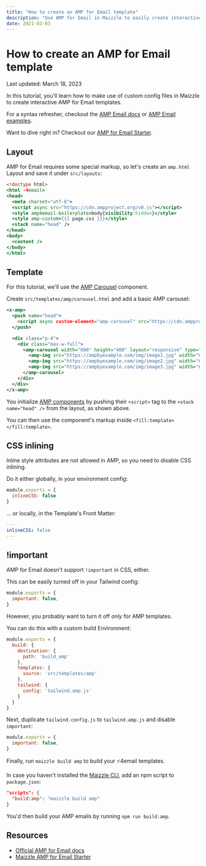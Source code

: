 ```yaml
---
title: "How to create an AMP for Email template"
description: "Use AMP for Email in Maizzle to easily create interactive HTML emails with realtime information and in-line actions."
date: 2021-03-03
---
```


# How to create an AMP for Email template

<p class="text-sm">Last updated: March 18, 2023</p>

In this tutorial, you'll learn how to make use of custom config files in Maizzle to create interactive AMP for Email templates.

For a syntax refresher, checkout the [AMP Email docs](https://amp.dev/documentation/guides-and-tutorials/start/create_email/?format=email) or [AMP Email examples](https://amp.dev/documentation/examples/?format=email).

Want to dive right in? Checkout our [AMP for Email Starter](https://github.com/maizzle/starter-amp4email).

## Layout

AMP for Email requires some special markup, so let's create an `amp.html` Layout and save it under `src/layouts`:

```hbs [src/layouts/amp.html]
<!doctype html>
<html ⚡4email>
<head>
  <meta charset="utf-8">
  <script async src="https://cdn.ampproject.org/v0.js"></script>
  <style amp4email-boilerplate>body{visibility:hidden}</style>
  <style amp-custom>{{{ page.css }}}</style>
  <stack name="head" />
</head>
<body>
  <content />
</body>
</html>
```

## Template

For this tutorial, we'll use the [AMP Carousel](https://amp.dev/documentation/components/amp-carousel/?format=email) component.

Create `src/templates/amp/carousel.html` and add a basic AMP carousel:

```xml [src/templates/amp/carousel.html]
<x-amp>
  <push name="head">
    <script async custom-element="amp-carousel" src="https://cdn.ampproject.org/v0/amp-carousel-0.2.js"></script>
  </push>

  <div class="p-4">
    <div class="max-w-full">
      <amp-carousel width="600" height="400" layout="responsive" type="slides">
        <amp-img src="https://ampbyexample.com/img/image1.jpg" width="600" height="400" alt="a sample image" />
        <amp-img src="https://ampbyexample.com/img/image2.jpg" width="600" height="400" alt="another sample image" />
        <amp-img src="https://ampbyexample.com/img/image3.jpg" width="600" height="400" alt="and another sample image" />
      </amp-carousel>
    </div>
  </div>
</x-amp>
```

You initialize [AMP components](https://amp.dev/documentation/guides-and-tutorials/learn/email-spec/amp-email-components/?format=email) by pushing their `<script>` tag to the `<stack name="head" />` from the layout, as shown above.

You can then use the component's markup inside `<fill:template></fill:template>`.

## CSS inlining

Inline style attributes are not allowed in AMP, so you need to disable CSS inlining.

Do it either globally, in your environment config:

```js [config.js]
module.exports = {
  inlineCSS: false
}
```

... or locally, in the Template's Front Matter:

```yaml [src/templates/amp/carousel.html]
---
inlineCSS: false
---
```

## !important

AMP for Email doesn't support `!important` in CSS, either.

This can be easily turned off in your Tailwind config:

```js [tailwind.config.js]
module.exports = {
  important: false,
}
```

However, you probably want to turn it off _only_ for AMP templates.

You can do this with a custom build Environment:

```js [config.amp.js]
module.exports = {
  build: {
    destination: {
      path: 'build_amp'
    },
    templates: {
      source: 'src/templates/amp'
    },
    tailwind: {
      config: 'tailwind.amp.js'
    }
  }
}
```

Next, duplicate `tailwind.config.js` to `tailwind.amp.js` and disable `important`:

```js [tailwind.amp.js]
module.exports = {
  important: false,
}
```

Finally, run `maizzle build amp` to build your ⚡4email templates.

In case you haven't installed the [Maizzle CLI](/docs/cli), add an npm script to `package.json`:

```json [package.json]
"scripts": {
  "build:amp": "maizzle build amp"
}
```

You'd then build your AMP emails by running `npm run build:amp`.


## Resources

- [Official AMP for Email docs](https://amp.dev/documentation/guides-and-tutorials/start/create_email/?format=email)
- [Maizzle AMP for Email Starter](https://github.com/maizzle/starter-amp4email)
